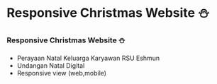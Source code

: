 # Responsive Christmas Website ⛄️

### Responsive Christmas Website ⛄️

- Perayaan Natal Keluarga Karyawan RSU Eshmun
- Undangan Natal Digital
- Responsive view (web,mobile)

